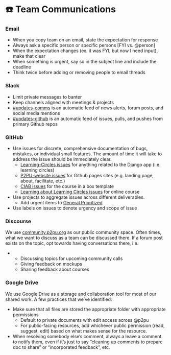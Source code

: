 # ☎️  Team Communications

### Email

* When you copy team on an email, state the expectation for response
* Always ask a specific person or specific persons \[FYI vs. @person\]
* When the expectation changes \(ex. it was FYI, but now I need input\), make that clear
* When something is urgent, say so in the subject line and include the deadline
* Think twice before adding or removing people to email threads

### Slack

* Limit private messages to banter
* Keep channels aligned with meetings & projects
* [\#](https://paper.dropbox.com/?q=%23updates-comms)[updates-](https://paper.dropbox.com/?q=%23updates-comms)[comms](https://paper.dropbox.com/?q=%23updates-comms) is an automatic feed of news alerts, forum posts, and social media mentions
* [\#](https://paper.dropbox.com/?q=%23updates-github)[updates-](https://paper.dropbox.com/?q=%23updates-github)[github](https://paper.dropbox.com/?q=%23updates-github) is an automatic feed of issues, pulls, and pushes from primary Github repos

### GitHub

* Use issues for discrete, comprehensive documentation of bugs, mistakes, or individual small features. The amount of time it will take to address the issue should be immediately clear.
  * [Learning-Circles issues](https://github.com/p2pu/learning-circles/issues) for anything related to the Django app \(i.e. learning circles\)
  * [P2PU-website issues](https://github.com/p2pu/p2pu-website/issues) for Github pages sites \(e.g. landing page, about, facilitate, etc.\)
  * [CIAB issues](https://github.com/p2pu/course-in-a-box/issues) for the course in a box template
  * [Learning about Learning Circles issues](https://github.com/p2pu/learning-about-learning-circles) for online course
* Use projects to aggregate issues across different deliverables.
  * Add urgent items to [General Prioritized](https://github.com/orgs/p2pu/projects/4)
* Use labels on issues to denote urgency and scope of issue

### Discourse

We use [community.p2pu.org](https://community.p2pu.org/) as our public community space. Often times, what we want to discuss as a team can be discussed there. If a forum post exists on the topic, opt towards having conversations there, i.e.

* * Discussing topics for upcoming community calls
  * Giving feedback on mockups
  * Sharing feedback about courses

### Google Drive

We use Google Drive as a storage and collaboration tool for most of our shared work. A few practices that we’ve identified:

* Make sure that all files are stored the appropriate folder with appropriate permissions
  * Default to private documents with edit access across @p2pu
  * For public-facing resources, add whichever public permission \(read, suggest, edit\) based on what makes sense for the resource.
* When resolving somebody else’s comment, always a leave a comment to notify them, even if it’s just to say “cleaning up comments to prepare doc to share” or “incorporated feedback”, etc.



